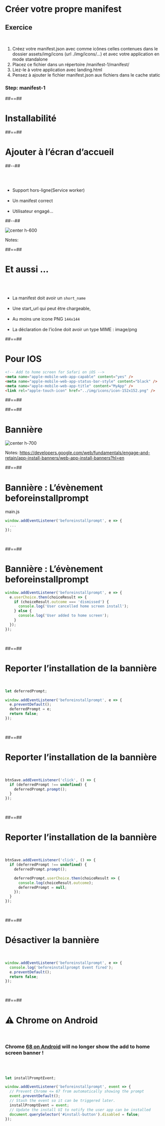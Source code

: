 <!-- .slide: class="exercice" -->

# Créer votre propre manifest

## Exercice

<br>

1. Créez votre manifest.json avec comme icônes celles contenues dans le dossier assets/img/icons (url ./img/icons/…) et avec votre application en mode standalone
2. Placez ce fichier dans un répertoire /manifest-1/manifest/
3. Liez-le à votre application avec landing.html
4. Pensez à ajouter le fichier manifest.json aux fichiers dans le cache static

### Step: manifest-1

##==##

<!-- .slide: data-background="./assets/images/installabilite.png" class="transition transition" -->

# Installabilité

##==##

<!-- .slide: class="two-column-layout" -->

# Ajouter à l’écran d’accueil

##--##

<br><br>

- Support hors-ligne(Service worker)
  <br><br>
- Un manifest correct
  <br><br>
- Utilisateur engagé...

##--##

![center h-600](./assets/images/pwa_add_to_screen.png)

Notes:

##==##

# Et aussi ...

<br><br>

- La manifest doit avoir un `short_name`
  <br><br>
- Une start_url qui peut être chargeable,
  <br><br>
- Au moins une icone PNG `144x144`
  <br><br>
- La déclaration de l’icône doit avoir un type MIME : image/png

##==##

<!-- .slide: class="with-code" -->

# Pour IOS

```html
<!-- Add to home screen for Safari on iOS -->
<meta name="apple-mobile-web-app-capable" content="yes" />
<meta name="apple-mobile-web-app-status-bar-style" content="black" />
<meta name="apple-mobile-web-app-title" content="MyApp" />
<link rel="apple-touch-icon" href="../img/icons/icon-152x152.png" />
```

<!-- .element: class="big-code" -->

##==##

<!-- .slide: data-background="./assets/images/install_banner.png" -->

##==##

# Bannière

![center h-700](./assets/images/banniere.png)

Notes:
https://developers.google.com/web/fundamentals/engage-and-retain/app-install-banners/web-app-install-banners?hl=en

##==##

<!-- .slide: class="with-code" -->

# Bannière : L’évènement beforeinstallprompt

main.js

```javascript
window.addEventListener('beforeinstallprompt', e => {
  ...
});
```

<!-- .element: class="big-code"-->

<br>

##==##

<!-- .slide: class="with-code" -->

# Bannière : L’évènement beforeinstallprompt

```javascript
window.addEventListener('beforeinstallprompt', e => {
  e.userChoice.then(choiceResult => {
    if (choiceResult.outcome === 'dismissed') {
      console.log('User cancelled home screen install');
    } else {
      console.log('User added to home screen');
    }
  });
});
```

<!-- .element: class="big-code"-->

<br>

##==##

<!-- .slide: class="with-code" -->

# Reporter l’installation de la bannière

<br>

```javascript
let deferredPrompt;

window.addEventListener('beforeinstallprompt', e => {
  e.preventDefault();
  deferredPrompt = e;
  return false;
});
```

<!-- .element: class="big-code"-->

<br>

##==##

<!-- .slide: class="with-code" -->

# Reporter l’installation de la bannière

<br>

```javascript
btnSave.addEventListener('click', () => {
  if (deferredPrompt !== undefined) {
    deferredPrompt.prompt();
  }
});
```

<!-- .element: class="big-code"-->

<br>

##==##

<!-- .slide: class="with-code" -->

# Reporter l’installation de la bannière

<br>

```javascript
btnSave.addEventListener('click', () => {
  if (deferredPrompt !== undefined) {
    deferredPrompt.prompt();

    deferredPrompt.userChoice.then(choiceResult => {
      console.log(choiceResult.outcome);
      deferredPrompt = null;
    });
  }
});
```

<!-- .element: class="big-code"-->

<br>

##==##

<!-- .slide: class="with-code" -->

# Désactiver la bannière

<br>

```javascript
window.addEventListener('beforeinstallprompt', e => {
  console.log('beforeinstallprompt Event fired');
  e.preventDefault();
  return false;
});
```

<!-- .element: class="big-code"-->

<br>

##==##

<!-- .slide: class="with-code" -->

# ⚠️ Chrome on Android

<br>

### Chrome [68 on Android](https://developers.google.com/web/updates/2018/06/a2hs-updates) will no longer show the add to home screen banner !

<br><br>

```javascript
let installPromptEvent;

window.addEventListener('beforeinstallprompt', event => {
  // Prevent Chrome <= 67 from automatically showing the prompt
  event.preventDefault();
  // Stash the event so it can be triggered later.
  installPromptEvent = event;
  // Update the install UI to notify the user app can be installed
  document.querySelector('#install-button').disabled = false;
});
```

<br>
